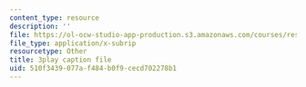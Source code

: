 ```yaml
---
content_type: resource
description: ''
file: https://ol-ocw-studio-app-production.s3.amazonaws.com/courses/res-18-007-calculus-revisited-multivariable-calculus-fall-2011/510f3439077af484b0f9cecd702278b1_io8kTsSnOdE.srt
file_type: application/x-subrip
resourcetype: Other
title: 3play caption file
uid: 510f3439-077a-f484-b0f9-cecd702278b1
---
```

